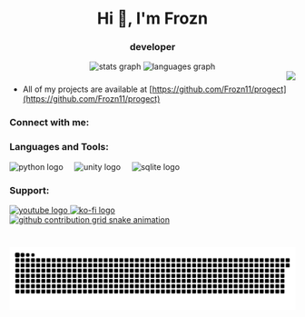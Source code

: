<h1 align="center">Hi 👋, I'm Frozn</h1>
<h3 align="center">developer</h3>


<div align="center">
  <img src="https://github-readme-stats.vercel.app/api?username=Frozn11&hide_title=false&hide_rank=false&show_icons=true&include_all_commits=true&count_private=true&disable_animations=false&theme=dracula&locale=en&hide_border=false" height="150" alt="stats graph"  />
  <img src="https://github-readme-stats.vercel.app/api/top-langs?username=Frozn11&locale=en&hide_title=false&layout=compact&card_width=320&langs_count=5&theme=dracula&hide_border=false" height="150" alt="languages graph"  />
</div>

<img align="right" height="150" src="https://i.imgflip.com/8pwk2l.gif"  />


###
-  All of my projects are available at [https://github.com/Frozn11/progect](https://github.com/Frozn11/progect)



<h3 align="left">Connect with me:</h3>
<p align="left">
</p>

<h3 align="left">Languages and Tools:</h3>
<div align="left">

  <img src="https://cdn.jsdelivr.net/gh/devicons/devicon/icons/python/python-original.svg" height="30" alt="python logo"  />
  <img width="12" />
  <img src="https://cdn.jsdelivr.net/gh/devicons/devicon/icons/unity/unity-original.svg" height="30" alt="unity logo"  />
  <img width="12" />
  <img src="https://cdn.jsdelivr.net/gh/devicons/devicon/icons/sqlite/sqlite-original.svg" height="30" alt="sqlite logo"  />
</div>




<h3 align="left">Support:</h3>

<div align="left">
  <a href="https://www.youtube.com/channel/UCyLuV5nSpxjPTn-Ozr7imZw"><img src="https://img.shields.io/static/v1?message=Youtube&logo=youtube&label=&color=FF0000&logoColor=white&labelColor=&style=for-the-badge" height="35" alt="youtube logo"  />
  <a href="https://ko-fi.com/Frozn"><img src="https://img.shields.io/static/v1?message=Ko-fi&logo=ko-fi&label=&color=F16061&logoColor=white&labelColor=&style=for-the-badge" height="35" alt="ko-fi logo"  />
</div>




<picture>
  <source media="(prefers-color-scheme: dark)" srcset="https://raw.githubusercontent.com/Frozn11/platane/output/github-contribution-grid-snake-dark.svg">
  <source media="(prefers-color-scheme: light)" srcset="https://raw.githubusercontent.com/Frozn11/platane/output/github-contribution-grid-snake.svg">
  <img alt="github contribution grid snake animation" src="https://raw.githubusercontent.com/Frozn11/platane/output/github-contribution-grid-snake.svg">
</picture>

###

<br clear="both">

<img src="https://raw.githubusercontent.com/Frozn11/Frozn11/output/snake.svg" alt="Snake animation" />

###


